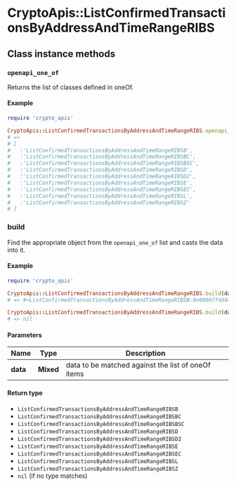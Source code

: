 # CryptoApis::ListConfirmedTransactionsByAddressAndTimeRangeRIBS

## Class instance methods

### `openapi_one_of`

Returns the list of classes defined in oneOf.

#### Example

```ruby
require 'crypto_apis'

CryptoApis::ListConfirmedTransactionsByAddressAndTimeRangeRIBS.openapi_one_of
# =>
# [
#   :'ListConfirmedTransactionsByAddressAndTimeRangeRIBSB',
#   :'ListConfirmedTransactionsByAddressAndTimeRangeRIBSBC',
#   :'ListConfirmedTransactionsByAddressAndTimeRangeRIBSBSC',
#   :'ListConfirmedTransactionsByAddressAndTimeRangeRIBSD',
#   :'ListConfirmedTransactionsByAddressAndTimeRangeRIBSD2',
#   :'ListConfirmedTransactionsByAddressAndTimeRangeRIBSE',
#   :'ListConfirmedTransactionsByAddressAndTimeRangeRIBSEC',
#   :'ListConfirmedTransactionsByAddressAndTimeRangeRIBSL',
#   :'ListConfirmedTransactionsByAddressAndTimeRangeRIBSZ'
# ]
```

### build

Find the appropriate object from the `openapi_one_of` list and casts the data into it.

#### Example

```ruby
require 'crypto_apis'

CryptoApis::ListConfirmedTransactionsByAddressAndTimeRangeRIBS.build(data)
# => #<ListConfirmedTransactionsByAddressAndTimeRangeRIBSB:0x00007fdd4aab02a0>

CryptoApis::ListConfirmedTransactionsByAddressAndTimeRangeRIBS.build(data_that_doesnt_match)
# => nil
```

#### Parameters

| Name | Type | Description |
| ---- | ---- | ----------- |
| **data** | **Mixed** | data to be matched against the list of oneOf items |

#### Return type

- `ListConfirmedTransactionsByAddressAndTimeRangeRIBSB`
- `ListConfirmedTransactionsByAddressAndTimeRangeRIBSBC`
- `ListConfirmedTransactionsByAddressAndTimeRangeRIBSBSC`
- `ListConfirmedTransactionsByAddressAndTimeRangeRIBSD`
- `ListConfirmedTransactionsByAddressAndTimeRangeRIBSD2`
- `ListConfirmedTransactionsByAddressAndTimeRangeRIBSE`
- `ListConfirmedTransactionsByAddressAndTimeRangeRIBSEC`
- `ListConfirmedTransactionsByAddressAndTimeRangeRIBSL`
- `ListConfirmedTransactionsByAddressAndTimeRangeRIBSZ`
- `nil` (if no type matches)

